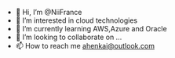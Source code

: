 - 👋 Hi, I’m @NiiFrance
- 👀 I’m interested in cloud technologies
- 🌱 I’m currently learning AWS,Azure and Oracle
- 💞️ I’m looking to collaborate on ...
- 📫 How to reach me ahenkai@outlook.com

<!---
NiiFrance/NiiFrance is a ✨ special ✨ repository because its `README.md` (this file) appears on your GitHub profile.
You can click the Preview link to take a look at your changes.
--->
